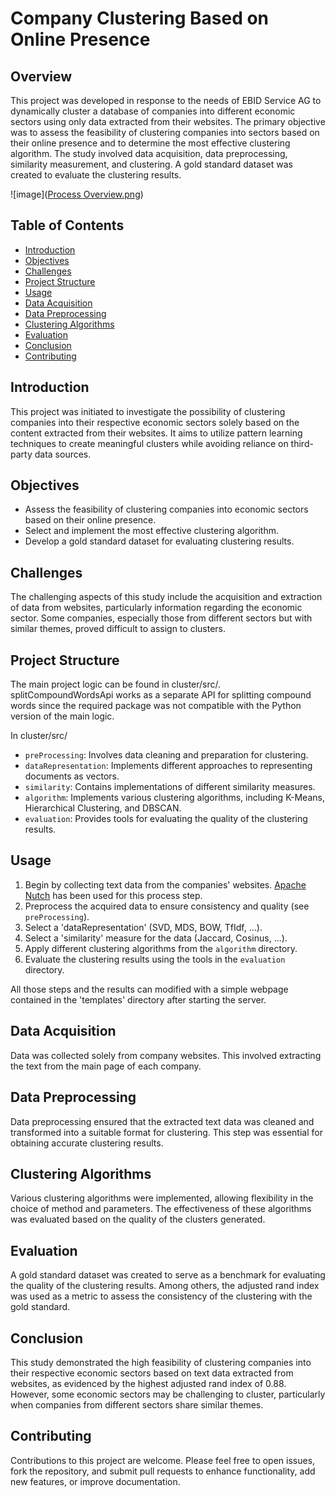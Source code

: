 # Company Clustering Based on Online Presence

## Overview

This project was developed in response to the needs of EBID Service AG to dynamically cluster a database of companies into different economic sectors using only data extracted from their websites. The primary objective was to assess the feasibility of clustering companies into sectors based on their online presence and to determine the most effective clustering algorithm. The study involved data acquisition, data preprocessing, similarity measurement, and clustering. A gold standard dataset was created to evaluate the clustering results. 

![image]([Process Overview.png](https://github.com/stefan-beuchert/Company-Clustering-Based-on-Online-Presence/blob/master/Process%20Overview.png))

## Table of Contents

- [Introduction](#introduction)
- [Objectives](#objectives)
- [Challenges](#challenges)
- [Project Structure](#project-structure)
- [Usage](#usage)
- [Data Acquisition](#data-acquisition)
- [Data Preprocessing](#data-preprocessing)
- [Clustering Algorithms](#clustering-algorithms)
- [Evaluation](#evaluation)
- [Conclusion](#conclusion)
- [Contributing](#contributing)

## Introduction

This project was initiated to investigate the possibility of clustering companies into their respective economic sectors solely based on the content extracted from their websites. It aims to utilize pattern learning techniques to create meaningful clusters while avoiding reliance on third-party data sources.

## Objectives

- Assess the feasibility of clustering companies into economic sectors based on their online presence.
- Select and implement the most effective clustering algorithm.
- Develop a gold standard dataset for evaluating clustering results.

## Challenges

The challenging aspects of this study include the acquisition and extraction of data from websites, particularly information regarding the economic sector. Some companies, especially those from different sectors but with similar themes, proved difficult to assign to clusters.

## Project Structure
The main project logic can be found in cluster/src/. splitCompoundWordsApi works as a separate API for splitting compound words since the required package was not compatible with the Python version of the main logic.

In cluster/src/
- `preProcessing`: Involves data cleaning and preparation for clustering. 
- `dataRepresentation`: Implements different approaches to representing documents as vectors.
- `similarity`: Contains implementations of different similarity measures.
- `algorithm`: Implements various clustering algorithms, including K-Means, Hierarchical Clustering, and DBSCAN.
- `evaluation`: Provides tools for evaluating the quality of the clustering results.

## Usage

1. Begin by collecting text data from the companies' websites. [Apache Nutch](https://nutch.apache.org/) has been used for this process step.
2. Preprocess the acquired data to ensure consistency and quality (see `preProcessing`).
3. Select a 'dataRepresentation' (SVD, MDS, BOW, TfIdf, ...).
4. Select a 'similarity' measure for the data (Jaccard, Cosinus, ...).
5. Apply different clustering algorithms from the `algorithm` directory.
6. Evaluate the clustering results using the tools in the `evaluation` directory.

All those steps and the results can modified with a simple webpage contained in the 'templates' directory after starting the server.

## Data Acquisition

Data was collected solely from company websites. This involved extracting the text from the main page of each company.

## Data Preprocessing

Data preprocessing ensured that the extracted text data was cleaned and transformed into a suitable format for clustering. This step was essential for obtaining accurate clustering results.

## Clustering Algorithms

Various clustering algorithms were implemented, allowing flexibility in the choice of method and parameters. The effectiveness of these algorithms was evaluated based on the quality of the clusters generated.

## Evaluation

A gold standard dataset was created to serve as a benchmark for evaluating the quality of the clustering results. Among others, the adjusted rand index was used as a metric to assess the consistency of the clustering with the gold standard.

## Conclusion

This study demonstrated the high feasibility of clustering companies into their respective economic sectors based on text data extracted from websites, as evidenced by the highest adjusted rand index of 0.88. However, some economic sectors may be challenging to cluster, particularly when companies from different sectors share similar themes.

## Contributing

Contributions to this project are welcome. Please feel free to open issues, fork the repository, and submit pull requests to enhance functionality, add new features, or improve documentation.
